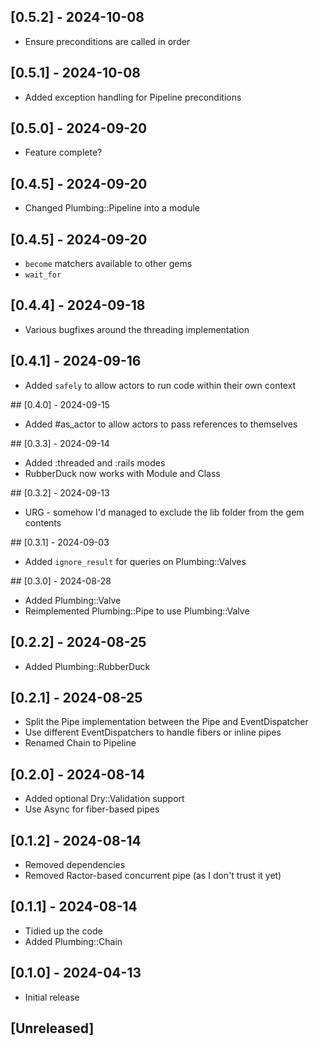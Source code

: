 ## [0.5.2] - 2024-10-08

 - Ensure preconditions are called in order

## [0.5.1] - 2024-10-08

 - Added exception handling for Pipeline preconditions

## [0.5.0] - 2024-09-20

 - Feature complete?

## [0.4.5] - 2024-09-20

 - Changed Plumbing::Pipeline into a module

## [0.4.5] - 2024-09-20

 - `become` matchers available to other gems
 - `wait_for`

## [0.4.4] - 2024-09-18

 - Various bugfixes around the threading implementation

## [0.4.1] - 2024-09-16

 - Added `safely` to allow actors to run code within their own context

## [0.4.0] - 2024-09-15

 - Added #as_actor to allow actors to pass references to themselves

## [0.3.3] - 2024-09-14

 - Added :threaded and :rails modes
 - RubberDuck now works with Module and Class

## [0.3.2] - 2024-09-13

 - URG - somehow I'd managed to exclude the lib folder from the gem contents

## [0.3.1] - 2024-09-03

 - Added `ignore_result` for queries on Plumbing::Valves

## [0.3.0] - 2024-08-28

 - Added Plumbing::Valve
 - Reimplemented Plumbing::Pipe to use Plumbing::Valve

## [0.2.2] - 2024-08-25

 - Added Plumbing::RubberDuck

## [0.2.1] - 2024-08-25

 - Split the Pipe implementation between the Pipe and EventDispatcher
 - Use different EventDispatchers to handle fibers or inline pipes
 - Renamed Chain to Pipeline

## [0.2.0] - 2024-08-14

 - Added optional Dry::Validation support
 - Use Async for fiber-based pipes

## [0.1.2] - 2024-08-14

 - Removed dependencies
 - Removed Ractor-based concurrent pipe (as I don't trust it yet)

## [0.1.1] - 2024-08-14

- Tidied up the code
- Added Plumbing::Chain

## [0.1.0] - 2024-04-13

- Initial release

## [Unreleased]


